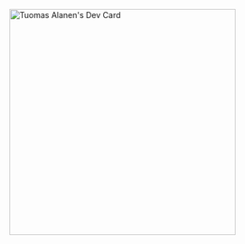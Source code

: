 <a href="https://app.daily.dev/finthunderstorm"><img src="https://api.daily.dev/devcards/4bf4bf7efe9e42268a5d8038f2ff2b08.png?r=08e" width="400" alt="Tuomas Alanen's Dev Card"/></a>

